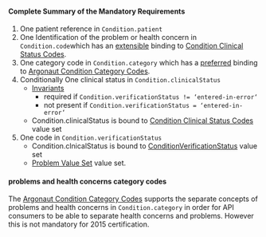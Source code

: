#### Complete Summary of the Mandatory Requirements

1.  One patient reference in `Condition.patient`
1.  One Identification of the problem or health concern in `Condition.code`which has an [extensible](http://hl7.org/fhir/terminologies.html#extensible) binding to [Condition Clinical Status Codes].
1.  One category code in `Condition.category` which has a [preferred](http://hl7.org/fhir/terminologies.html#preferred) binding to [Argonaut Condition Category Codes].
1.  Conditionally One clinical status in `Condition.clinicalStatus`
    -   [Invariants]
        -   required if `Condition.verificationStatus != ‘entered-in-error‘`
        -   not present if `Condition.verificationStatus = ‘entered-in-error‘`
    -   Condition.clinicalStatus is bound to [Condition Clinical Status Codes] value set
1.  One code in `Condition.verificationStatus`
    -   Condition.clnicalStatus is bound to [ConditionVerificationStatus] value set
    -   [Problem Value Set] value set.



#### problems and health concerns category codes

The [Argonaut Condition Category Codes] supports the separate concepts of problems and health concerns in `Condition.category` in order for API consumers to be able to separate health concerns and problems. However this is not mandatory for 2015 certification.

  [extensible]: http://hl7.org/fhir/terminologies.html#extensible
  [Problem Value Set]: http://hl7.org/fhir/DSTU2/daf/valueset-daf-problem.html
  [Invariants]: http://hl7.org/fhir/conformance-rules.html#constraints
  [Condition Clinical Status Codes]: http://hl7.org/fhir/ValueSet-condition-clinical.html
  [ConditionVerificationStatus]: http://hl7.org/fhir/ValueSet-condition-ver-status.html
  [Argonaut Condition Profile]: http://hl7.org/fhir/us/daf/daf-condition.html
 [Argonaut Condition Category Codes]: ValueSet-condition-category.html
